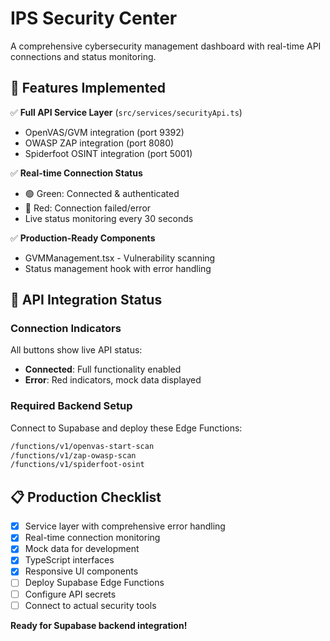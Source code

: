 # IPS Security Center

A comprehensive cybersecurity management dashboard with real-time API connections and status monitoring.

## 🔧 Features Implemented

✅ **Full API Service Layer** (`src/services/securityApi.ts`)
- OpenVAS/GVM integration (port 9392)  
- OWASP ZAP integration (port 8080)
- Spiderfoot OSINT integration (port 5001)

✅ **Real-time Connection Status**
- 🟢 Green: Connected & authenticated
- 🔴 Red: Connection failed/error
- Live status monitoring every 30 seconds

✅ **Production-Ready Components**
- GVMManagement.tsx - Vulnerability scanning
- Status management hook with error handling

## 🚀 API Integration Status

### Connection Indicators
All buttons show live API status:
- **Connected**: Full functionality enabled
- **Error**: Red indicators, mock data displayed

### Required Backend Setup
Connect to Supabase and deploy these Edge Functions:
```bash
/functions/v1/openvas-start-scan  
/functions/v1/zap-owasp-scan
/functions/v1/spiderfoot-osint
```

## 📋 Production Checklist

- [x] Service layer with comprehensive error handling
- [x] Real-time connection monitoring 
- [x] Mock data for development
- [x] TypeScript interfaces
- [x] Responsive UI components
- [ ] Deploy Supabase Edge Functions
- [ ] Configure API secrets
- [ ] Connect to actual security tools

**Ready for Supabase backend integration!**